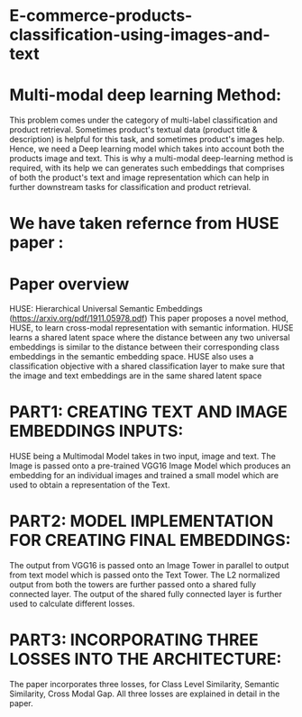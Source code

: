 # E-commerce-products-classification-using-images-and-text
# Multi-modal deep learning Method:

This problem comes under the category of multi-label classification and product retrieval. Sometimes product's textual data (product title & description) is helpful for this task, and sometimes product's images help. Hence, we need a Deep learning model which takes into account both the products image and text. This is why a multi-modal deep-learning method is required, with its help we can generates such embeddings that comprises of both the product's text and image representation which can help in further downstream tasks for classification and product retrieval.

# We have taken refernce from HUSE paper :
# Paper overview
﻿HUSE: Hierarchical Universal Semantic Embeddings (https://arxiv.org/pdf/1911.05978.pdf)
This paper proposes a novel method, HUSE, to learn cross-modal representation with semantic information. HUSE learns a shared latent space where the distance between any two universal embeddings is similar to the distance between their corresponding class embeddings in the semantic embedding space. HUSE also uses a classification objective with a shared classification layer to make sure that the image and text embeddings are in the same shared latent space


# PART1: CREATING TEXT AND IMAGE EMBEDDINGS INPUTS:
HUSE being a Multimodal Model takes in two input, image and text. The Image is passed onto a pre-trained VGG16 Image Model which produces an embedding for an individual images and trained a small model which are used to obtain a representation of the Text.
  
# PART2: MODEL IMPLEMENTATION FOR CREATING FINAL EMBEDDINGS:
The output from VGG16 is passed onto an Image Tower in parallel to output from text model which is passed onto the Text Tower. The L2 normalized output from both the towers are further passed onto a shared fully connected layer. The output of the shared fully connected layer is further used to calculate different losses.
﻿
# PART3: INCORPORATING THREE  LOSSES INTO THE ARCHITECTURE:
The paper incorporates three losses, for Class Level Similarity, Semantic Similarity, Cross Modal Gap. All three losses are explained in detail in the paper.

